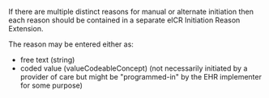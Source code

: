  If there are multiple distinct reasons for manual or alternate initiation then each reason should be contained in a separate eICR Initiation Reason Extension. 

The reason may be entered either as:
* free text (string) 
* coded value (valueCodeableConcept) (not necessarily initiated by a provider of care but might be "programmed-in" by the EHR implementer for some purpose)